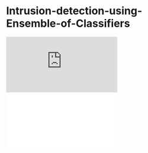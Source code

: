 # Intrusion-detection-using-Ensemble-of-Classifiers
<embed src=" https://github.com/tanujatammireddy/Intrusion-detection-using-Ensemble-of-Classifiers/blob/main/IntrusionDetection.pdf" type="application/pdf">
<embed src="IntrusionDetection.pdf" type="application/pdf">

